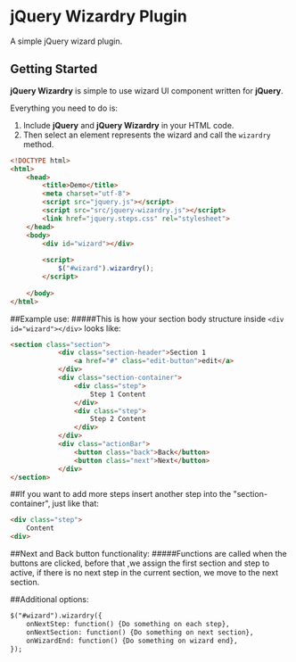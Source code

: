 jQuery Wizardry Plugin
===============
A simple jQuery wizard plugin.

## Getting Started

**jQuery Wizardry** is simple to use wizard UI component written for **jQuery**.

Everything you need to do is:

1. Include **jQuery** and **jQuery Wizardry** in your HTML code.
2. Then select an element represents the wizard and call the `wizardry` method.

```html
<!DOCTYPE html>
<html>
    <head>
        <title>Demo</title>
        <meta charset="utf-8">
        <script src="jquery.js"></script> 
        <script src="src/jquery-wizardry.js"></script>
        <link href="jquery.steps.css" rel="stylesheet">
    </head>
    <body>
        <div id="wizard"></div>
        
        <script>
            $("#wizard").wizardry();
        </script>
        
    </body>
</html>
```

##Example use:
#####This is how your section body structure inside ```<div id="wizard"></div>``` looks like:

```html
<section class="section">
            <div class="section-header">Section 1
                <a href="#" class="edit-button">edit</a>
            </div>
            <div class="section-container">
                <div class="step">
                    Step 1 Content 
                </div>
                <div class="step">
                    Step 2 Content 
                </div>
            </div>
            <div class="actionBar">
                <button class="back">Back</button>
                <button class="next">Next</button>
            </div>
</section>
```

##If you want to add more steps insert another step into the "section-container", just like that:
```html
<div class="step">
    Content
<div>
```

##Next and Back button functionality:
#####Functions are called when the buttons are clicked, before that ,we assign the first section and step to active, if there is no next step in the current section, we move to the next section.

##Additional options:
```html
$("#wizard").wizardry({
    onNextStep: function() {Do something on each step},
    onNextSection: function() {Do something on next section},
    onWizardEnd: function() {Do something on wizard end},
});
```



     
